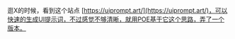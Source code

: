 逛X的时候，看到这个站点 [https://uiprompt.art/](https://uiprompt.art/)，可以快速的生成UI提示词，不过感觉不够清晰，就用POE基于它这个思路，弄了一个版本。
